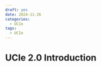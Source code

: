 ```yaml
---
draft: yes
date: 2024-11-26
categories:
  - UCIe
tags:
  - UCIe
---
```


# UCIe 2.0 Introduction

<!-- more -->
